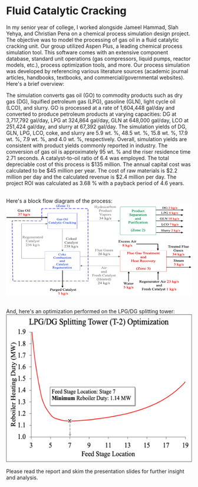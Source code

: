 # Fluid Catalytic Cracking

In my senior year of college, I worked alongside Jameel Hammad, Slah Yehya, and Christian Pena on a chemical process simulation design project. The objective was 
to model the processing of gas oil in a fluid catalytic cracking unit. Our group utilized Aspen Plus, a leading chemical process simulation tool. This software comes with 
an extensive component database, standard unit operations (gas compressors, liquid pumps, reactor models, etc.), process optimization tools, and more. Our process 
simulation was developed by referencing various literature sources (academic journal articles, handbooks, textbooks, and commercial/governmental websites). Here's a brief overview:

The simulation converts gas oil (GO) to commodity products such as dry gas (DG), liquified petroleum gas (LPG), gasoline (GLN), light cycle oil (LCO), and slurry. GO is 
processed at a rate of 1,604,448 gal/day and converted to produce petroleum products at varying capacities: DG at 3,717,792 gal/day, LPG at 324,864 gal/day, 
GLN at 648,000 gal/day, LCO at 251,424 gal/day, and slurry at 67,392 gal/day. The simulation yields of DG, GLN, LPG, LCO, coke, and slurry are 5.9 wt. %, 48.5 wt. %, 
15.8 wt. %, 17.9 wt. %, 7.9 wt. %, and 4.0 wt. %, respectively. Overall, simulation yields are consistent with product yields commonly reported in industry. The conversion of gas 
oil is approximately 95 wt. % and the riser residence time 2.71 seconds. A catalyst-to-oil ratio of 6.4 was employed. The total depreciable cost of this process is $135 million. 
The annual capital cost was calculated to be $45 million per year. The cost of raw materials is $2.2 million per day and the calculated revenue is $2.4 million per day. 
The project ROI was calculated as 3.68 % with a payback period of 4.6 years.

\
Here's a block flow diagram of the process:
![](Images/Overall%20Process%20Zones-By-Zone%20Breakdown.png)

\
And, here's an optimization performed on the LPG/DG splitting tower:
![](Images/LPG%20DG%20Splitting%20Tower%20Optimization.png)

Please read the report and skim the presentation slides for further insight and analysis.
